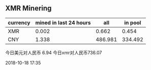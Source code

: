 ## XMR Minering

|currency|mined in last 24 hours|all|in pool|
|---|---|---|---|
|XMR|0.002|0.662|0.454|
|CNY|1.338|486.981|334.492|

今日美元对人民币 6.94	今日xmr对人民币736.07


2018-10-18 17:35